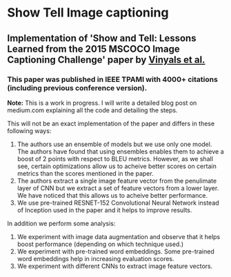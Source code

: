 # Show Tell Image captioning
## Implementation of 'Show and Tell: Lessons Learned from the 2015 MSCOCO Image Captioning Challenge' paper by [Vinyals et al.](https://ieeexplore.ieee.org/abstract/document/7505636)
### This paper was published in IEEE TPAMI with 4000+ citations (including previous conference version).


**Note:** This is a work in progress. I will write a detailed blog post on medium.com explaining all the code and detailing the steps.

This will not be an exact implementation of the paper and differs in these following ways:
1. The authors use an ensemble of models but we use only one model. The authors have found that using ensembles enables them to achieve a boost of 2 points with respect to BLEU metrics. However, as we shall see, certain optimizations allow us to acheive better scores on certain metrics than the scores mentioned in the paper.
2. The authors extract a single image feature vector from the penulimate layer of CNN but we extract a set of feature vectors from a lower layer. We have noticed that this allows us to acheive better performance.
3. We use pre-trained RESNET-152 Convolutional Neural Network instead of Inception used in the paper and it helps to improve results.

In addition we perform some analysis: 
1. We experiment with image data augmentation and observe that it helps boost performance (depending on which technique used.)
2. We experiment with pre-trained word embeddings. Some pre-trained word embeddings help in increasing evaluation scores.
3. We experiment with different CNNs to extract image feature vectors.

